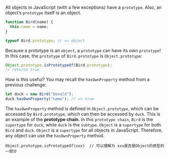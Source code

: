 All objects in JavaScript (with a few exceptions) have a `prototype`. Also, an object’s `prototype` itself is an object.
```js
function Bird(name) {
  this.name = name;
}

typeof Bird.prototype; // => object
```
Because a prototype is an `object`, a `prototype` can have its own `prototype`! In this case, the `prototype` of `Bird.prototype` is `Object.prototype`:

```js
Object.prototype.isPrototypeOf(Bird.prototype);
// returns true
```

How is this useful? You may recall the `hasOwnProperty` method from a previous challenge:

```js
let duck = new Bird("Donald");
duck.hasOwnProperty("name"); // => true
```
The `hasOwnProperty` method is defined in `Object.prototype`, which can be accessed by `Bird.prototype`, which can then be accessed by `duck`. This is an example of the **prototype chain**. In this `prototype chain`, `Bird` is the `supertype` for `duck`, while `duck` is the `subtype`. `Object` is a `supertype` for both `Bird` and `duck`. `Object` is a `supertype` for all objects in JavaScript. Therefore, any object can use the `hasOwnProperty` method.


```
Object.prototype.isPrototypeOf(xxx)  // 可以理解为 xxx是否是Object的原型的一部分
```